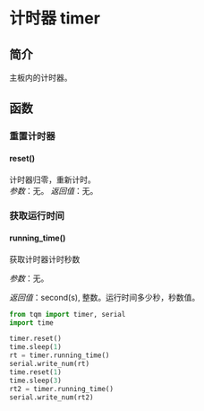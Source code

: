 # 计时器 timer

## 简介

主板内的计时器。

## 函数

### 重置计时器

#### reset()

计时器归零，重新计时。<br>
*参数*：无。
*返回值*：无。

### 获取运行时间

#### running_time()

获取计时器计时秒数

*参数*：无。

*返回值*：second(s), 整数。运行时间多少秒，秒数值。

```py title="timer.py" linenums="1" hl_lines="4 6"
from tqm import timer, serial
import time

timer.reset()
time.sleep(1)
rt = timer.running_time()
serial.write_num(rt)
time.reset(1)
time.sleep(3)
rt2 = timer.running_time()
serial.write_num(rt2)


```
